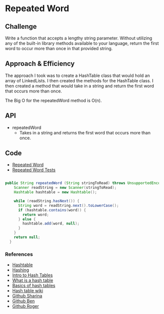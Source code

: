 # Repeated Word

## Challenge

Write a function that accepts a lengthy string parameter. Without utilizing any of the built-in library methods available to your language, return the first word to occur more than once in that provided string.

## Approach & Efficiency

The approach I took was to create a HashTable class that would hold an array of LinkedLists. I then created the methods for the HashTable class. I then created a method that would take in a string and return the first word that occurs more than once.

The Big O for the repeatedWord method is O(n).

## API

- repeatedWord
  - Takes in a string and returns the first word that occurs more than once.

## Code

- [Repeated Word](/java/datastructures/lib/src/main/java/datastructures/hashtable/RepeatedWord.java)
- [Repeated Word Tests](/java/datastructures/lib/src/test/java/datastructures/hashtableTest/RepeatedWordTest.java)

```java

public String repeatedWord (String stringToRead) throws UnsupportedEncodingException {
    Scanner readString = new Scanner(stringToRead);
    Hashtable hashtable = new Hashtable();

    while (readString.hasNext()) {
      String word = readString.next().toLowerCase();
      if (hashtable.contains(word)) {
        return word;
      } else {
        hashtable.add(word, null);
      }
    }
    return null;
  }

  ```


### References

- [Hashtable](https://www.geeksforgeeks.org/implementing-our-own-hash-table-with-separate-chaining-in-java/)
- [Hashing](https://www.geeksforgeeks.org/hashing-set-2-separate-chaining/)
- [Intro to Hash Tables](https://codefellows.github.io/common_curriculum/data_structures_and_algorithms/Code_401/class-30/resources/Hashtables.html)
- [What is a hash table](https://www.youtube.com/watch?v=MfhjkfocRR0)
- [Basics of hash tables](https://www.hackerearth.com/practice/data-structures/hash-tables/basics-of-hash-tables/tutorial/)
- [Hash table wiki](https://en.wikipedia.org/wiki/Hash_table)
- [Github Sharina](https://github.com/SharinaS)
- [Github Ben](https://github.com/akkanben)
- [Github Roger](https://github.com/RogerMReyes)

